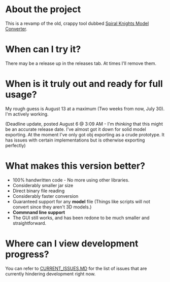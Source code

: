 # About the project
This is a revamp of the old, crappy tool dubbed [Spiral Knights Model Converter](https://github.com/XanTheDragon/Spiral-Knights-Model-Converter).

# When can I try it?
There may be a release up in the releases tab. At times I'll remove them.

# When is it truly out and ready for full usage?
My rough guess is August 13 at a maximum (Two weeks from now, July 30). I'm actively working.

(Deadline update, posted August 6 @ 3:09 AM - I'm *thinking* that this might be an accurate release date. I've almost got it down for solid model exporting. At the moment I've only got obj exporting as a crude prototype. It has issues with certain implementations but is otherwise exporting perfectly)

# What makes this version better?

* 100% handwritten code - No more using other libraries.
 * Considerably smaller jar size
* Direct binary file reading
 * Considerably faster conversion
 * Guaranteed support for any **model** file (Things like scripts will not convert since they aren't 3D models.)
* **Commnand line support**
* The GUI still works, and has been redone to be much smaller and straightforward.

# Where can I view development progress? 

You can refer to [CURRENT_ISSUES.MD](https://github.com/XanTheDragon/Spiral-Knights-Animator-Tools/blob/master/CURRENT_ISSUES.md) for the list of issues that are currently hindering development right now.
